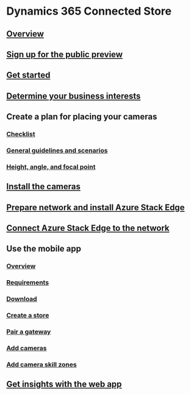 # Dynamics 365 Connected Store
## [Overview](index.md)
## [Sign up for the public preview](sign-up.md)
## [Get started](get-started.md)
## [Determine your business interests](determine-business-interests.md)
## Create a plan for placing your cameras
### [Checklist](camera-placement-checklist.md)
### [General guidelines and scenarios](camera-placement-general.md)
### [Height, angle, and focal point](camera-placement-recommendations.md)
## [Install the cameras](install-cameras.md)
## [Prepare network and install Azure Stack Edge](ase-install.md)
## [Connect Azure Stack Edge to the network](ase-connect.md)
## Use the mobile app
### [Overview](mobile-app-overview.md)
### [Requirements](mobile-app-requirements.md)
### [Download](mobile-app-download.md)
### [Create a store](mobile-app-create-store.md)
### [Pair a gateway](mobile-app-pair-gateway.md)
### [Add cameras](mobile-app-add-cameras.md)
### [Add camera skill zones](add-camera-skill-zones.md)
## [Get insights with the web app](web-app-get-insights.md)
